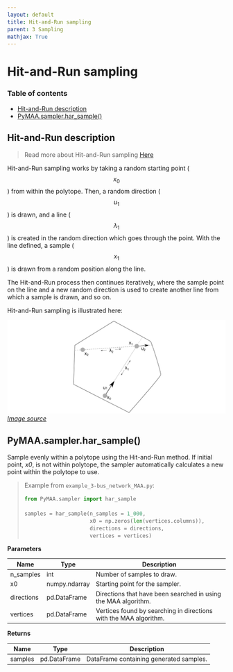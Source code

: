 ```yaml
---
layout: default
title: Hit-and-Run sampling
parent: 3 Sampling
mathjax: True
---
```


# Hit-and-Run sampling

### Table of contents

- [Hit-and-Run description](#hit-and-run-description)
- [PyMAA.sampler.har_sample()](#pymaasamplerhar_sample)

## Hit-and-Run description

> Read more about Hit-and-Run sampling [Here](https://link.springer.com/referenceworkentry/10.1007/978-1-4419-1153-7_1145)

Hit-and-Run sampling works by taking a random starting point ($$x_0$$) from within the polytope. Then, a random direction ($$u_1$$) is drawn, and a line ($$\lambda_1$$) is created in the random direction which goes through the point. With the line defined, a sample ($$x_1$$) is drawn from a random position along the line.

The Hit-and-Run process then continues iteratively, where the sample point on the line and a new random direction is used to create another line from which a sample is drawn, and so on.

Hit-and-Run sampling is illustrated here:

![](hit-and-run_example.png)
[*Image source*](https://www.researchgate.net/figure/Illustration-of-hit-and-run-Hit-and-run-starts-at-the-point-in-the-solution-space-It_fig5_260254555)

## PyMAA.sampler.har_sample()

Sample evenly within a polytope using the Hit-and-Run method. If initial point, *x0*, is not within polytope, the sampler automatically calculates a new point within the polytope to use.

> Example from `example_3-bus_network_MAA.py`: 
> 
> ```python
> from PyMAA.sampler import har_sample
> 
> samples = har_sample(n_samples = 1_000, 
>                      x0 = np.zeros(len(vertices.columns)), 
>                      directions = directions, 
>                      vertices = vertices)
> ```

**Parameters**

| Name       | Type          | Description                                                       |
| ---------- | ------------- | ----------------------------------------------------------------- |
| n_samples  | int           | Number of samples to draw.                                        |
| x0         | numpy.ndarray | Starting point for the sampler.                                   |
| directions | pd.DataFrame  | Directions that have been searched in using the MAA algorithm.    |
| vertices   | pd.DataFrame  | Vertices found by searching in directions with the MAA algorithm. |

**Returns**

| Name    | Type         | Description                             |
| ------- | ------------ | --------------------------------------- |
| samples | pd.DataFrame | DataFrame containing generated samples. |
